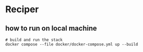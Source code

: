 # Reciper




## how to run on local machine

```shell
# build and run the stack
docker compose --file docker/docker-compose.yml up --build

```
